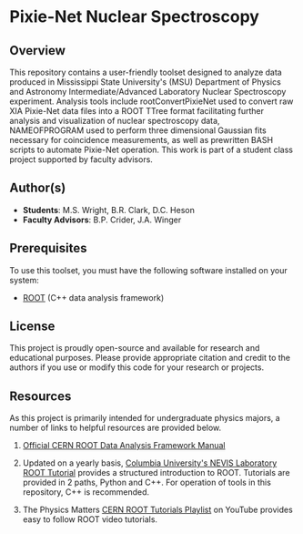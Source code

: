 # Pixie-Net Nuclear Spectroscopy

## Overview
This repository contains a user-friendly toolset designed to analyze data produced in Mississippi State University's (MSU) Department of Physics and Astronomy Intermediate/Advanced Laboratory Nuclear Spectroscopy experiment. Analysis tools include rootConvertPixieNet used to convert raw XIA Pixie-Net data files into a ROOT TTree format facilitating further analysis and visualization of nuclear spectroscopy data, NAMEOFPROGRAM used to perform three dimensional Gaussian fits necessary for coincidence measurements, as well as prewritten BASH scripts to automate Pixie-Net operation. This work is part of a student class project supported by faculty advisors.

## Author(s)
- **Students**: M.S. Wright, B.R. Clark, D.C. Heson
- **Faculty Advisors**: B.P. Crider, J.A. Winger

## Prerequisites
To use this toolset, you must have the following software installed on your system:
- [ROOT](https://root.cern.ch/) (C++ data analysis framework)

## License
This project is proudly open-source and available for research and educational purposes. Please provide appropriate citation and credit to the authors if you use or modify this code for your research or projects.

## Resources
As this project is primarily intended for undergraduate physics majors, a number of links to helpful resources are provided below.

1. [Official CERN ROOT Data Analysis Framework Manual](https://root.cern/manual/)

1. Updated on a yearly basis, [Columbia University's NEVIS Laboratory ROOT Tutorial](https://www.nevis.columbia.edu/~seligman/root-class/) provides a structured introduction to ROOT.  Tutorials are provided in 2 paths, Python and C++.  For operation of tools in this repository, C++ is recommended.


2. The Physics Matters [CERN ROOT Tutorials Playlist](https://www.youtube.com/playlist?list=PLLybgCU6QCGWLdDO4ZDaB0kLrO3maeYAe) on YouTube provides easy to follow ROOT video tutorials.

